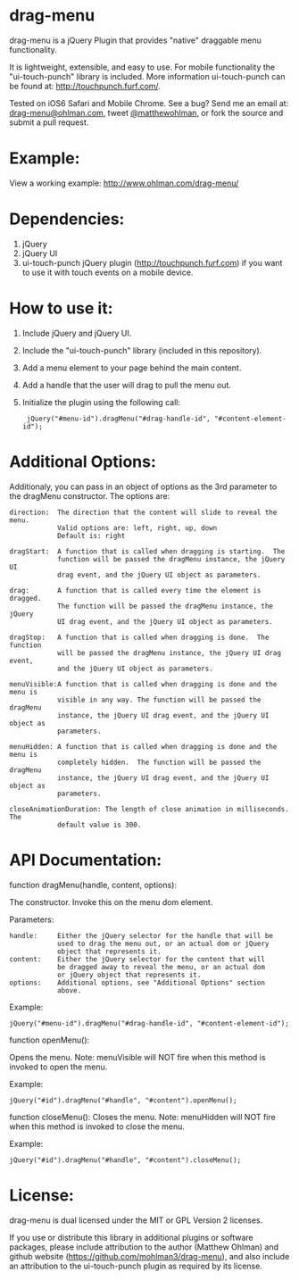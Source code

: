drag-menu
=========
drag-menu is a jQuery Plugin that provides "native" draggable menu 
functionality.

It is lightweight, extensible, and easy to use.  For mobile functionality the 
"ui-touch-punch" library is included.  More information ui-touch-punch can be 
found at: http://touchpunch.furf.com/.

Tested on iOS6 Safari and Mobile Chrome.  See a bug?  Send me an email at:
drag-menu@ohlman.com, tweet [@matthewohlman](https://twitter.com/matthewohlman), or fork the source and submit a pull request.



Example:
========
View a working example: http://www.ohlman.com/drag-menu/



Dependencies:
=============
1. jQuery
2. jQuery UI
3. ui-touch-punch jQuery plugin (http://touchpunch.furf.com) if you want to use
   it with touch events on a mobile device.

   
   
How to use it:
==============
1. Include jQuery and jQuery UI.
2. Include the "ui-touch-punch" library (included in this repository).
3. Add a menu element to your page behind the main content.
4. Add a handle that the user will drag to pull the menu out.
5. Initialize the plugin using the following call:
		
		jQuery("#menu-id").dragMenu("#drag-handle-id", "#content-element-id");
	

	
Additional Options:
===================
Additionaly, you can pass in an object of options as the 3rd parameter to the 
dragMenu constructor.  The options are:

	direction: 	The direction that the content will slide to reveal the menu.  
				Valid options are: left, right, up, down
				Default is: right
				
	dragStart: 	A function that is called when dragging is starting.  The 
				function will be passed the dragMenu instance, the jQuery UI 
				drag event, and the jQuery UI object as parameters.
				
	drag: 		A function that is called every time the element is dragged.  
				The function will be passed the dragMenu instance, the jQuery 
				UI drag event, and the jQuery UI object as parameters.
				
	dragStop: 	A function that is called when dragging is done.  The function 
				will be passed the dragMenu instance, the jQuery UI drag event, 
				and the jQuery UI object as parameters.
				
	menuVisible:A function that is called when dragging is done and the menu is 
				visible in any way. The function will be passed the dragMenu 
				instance, the jQuery UI drag event, and the jQuery UI object as 
				parameters.
				
 	menuHidden: A function that is called when dragging is done and the menu is 
				completely hidden.  The function will be passed the dragMenu 
				instance, the jQuery UI drag event, and the jQuery UI object as 
				parameters.
	
	closeAnimationDuration: The length of close animation in milliseconds.  The
				default value is 300.

				
				
API Documentation:
==================
function dragMenu(handle, content, options):

The constructor.  Invoke this on the menu dom element.

Parameters:

	handle:		Either the jQuery selector for the handle that will be 
				used to drag the menu out, or an actual dom or jQuery  
				object that represents it.
	content:	Either the jQuery selector for the content that will
				be dragged away to reveal the menu, or an actual dom
				or jQuery object that represents it.
	options:	Additional options, see "Additional Options" section
				above.

Example: 

	jQuery("#menu-id").dragMenu("#drag-handle-id", "#content-element-id");
	

	
	
function openMenu():

Opens the menu.  Note: menuVisible will NOT fire when this method is 
invoked to open the menu.

Example: 

	jQuery("#id").dragMenu("#handle", "#content").openMenu();
	
	

	
function closeMenu():
Closes the menu.  Note: menuHidden will NOT fire when this method is
invoked to close the menu.

Example: 

	jQuery("#id").dragMenu("#handle", "#content").closeMenu();
		

		
License:
========
drag-menu is dual licensed under the MIT or GPL Version 2 licenses.

If you use or distribute this library in additional plugins or software packages,
please include attribution to the author (Matthew Ohlman) and github website
(https://github.com/mohlman3/drag-menu), and also include an attribution to the 
ui-touch-punch plugin as required by its license.